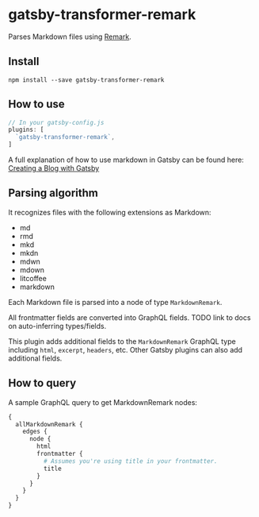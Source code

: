 # gatsby-transformer-remark

Parses Markdown files using [Remark](http://remark.js.org/).

## Install

`npm install --save gatsby-transformer-remark`

## How to use

```javascript
// In your gatsby-config.js
plugins: [
  `gatsby-transformer-remark`,
]
```

A full explanation of how to use markdown in Gatsby can be found here: [Creating a Blog with Gatsby](https://www.gatsbyjs.org/blog/2017-07-19-creating-a-blog-with-gatsby/)

## Parsing algorithm

It recognizes files with the following extensions as Markdown:

* md
* rmd
* mkd
* mkdn
* mdwn
* mdown
* litcoffee
* markdown

Each Markdown file is parsed into a node of type `MarkdownRemark`.

All frontmatter fields are converted into GraphQL fields. TODO link to
docs on auto-inferring types/fields.

This plugin adds additional fields to the `MarkdownRemark`
GraphQL type including `html`, `excerpt`, `headers`, etc. Other Gatsby
plugins can also add additional fields.

## How to query

A sample GraphQL query to get MarkdownRemark nodes:

```graphql
{
  allMarkdownRemark {
    edges {
      node {
        html
        frontmatter {
          # Assumes you're using title in your frontmatter.
          title
        }
      }
    }
  }
}
```
